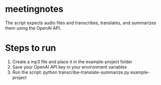 # meetingnotes
The script expects audio files and transcribes, translates, and summarizes them using the OpenAI API.

# Steps to run
1. Create a mp3 file and place it in the example-project folder
2. Save your OpenAI API key in your environment variables
3. Run the script: python transcribe-translate-summarize.py example-project
